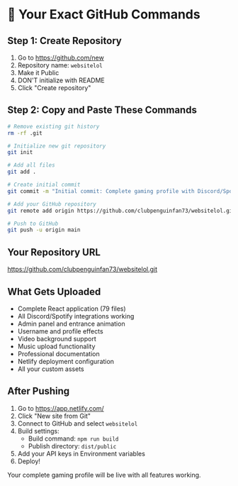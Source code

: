 # 🚀 Your Exact GitHub Commands

## Step 1: Create Repository
1. Go to https://github.com/new
2. Repository name: `websitelol`
3. Make it Public
4. DON'T initialize with README
5. Click "Create repository"

## Step 2: Copy and Paste These Commands

```bash
# Remove existing git history
rm -rf .git

# Initialize new git repository
git init

# Add all files
git add .

# Create initial commit
git commit -m "Initial commit: Complete gaming profile with Discord/Spotify integration"

# Add your GitHub repository
git remote add origin https://github.com/clubpenguinfan73/websitelol.git

# Push to GitHub
git push -u origin main
```

## Your Repository URL
https://github.com/clubpenguinfan73/websitelol.git

## What Gets Uploaded
- Complete React application (79 files)
- All Discord/Spotify integrations working
- Admin panel and entrance animation
- Username and profile effects
- Video background support
- Music upload functionality
- Professional documentation
- Netlify deployment configuration
- All your custom assets

## After Pushing
1. Go to https://app.netlify.com/
2. Click "New site from Git"
3. Connect to GitHub and select `websitelol`
4. Build settings:
   - Build command: `npm run build`
   - Publish directory: `dist/public`
5. Add your API keys in Environment variables
6. Deploy!

Your complete gaming profile will be live with all features working.